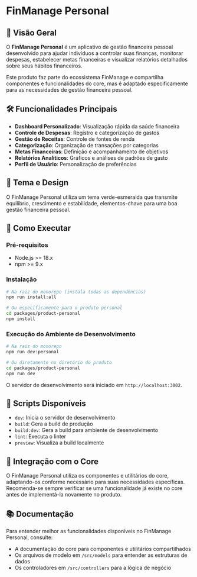 # FinManage Personal

## 📱 Visão Geral
O **FinManage Personal** é um aplicativo de gestão financeira pessoal desenvolvido para ajudar indivíduos a controlar suas finanças, monitorar despesas, estabelecer metas financeiras e visualizar relatórios detalhados sobre seus hábitos financeiros.

Este produto faz parte do ecossistema FinManage e compartilha componentes e funcionalidades do core, mas é adaptado especificamente para as necessidades de gestão financeira pessoal.

## 🛠️ Funcionalidades Principais
- **Dashboard Personalizado**: Visualização rápida da saúde financeira
- **Controle de Despesas**: Registro e categorização de gastos
- **Gestão de Receitas**: Controle de fontes de renda
- **Categorização**: Organização de transações por categorias
- **Metas Financeiras**: Definição e acompanhamento de objetivos
- **Relatórios Analíticos**: Gráficos e análises de padrões de gasto
- **Perfil de Usuário**: Personalização de preferências

## 🎨 Tema e Design
O FinManage Personal utiliza um tema verde-esmeralda que transmite equilíbrio, crescimento e estabilidade, elementos-chave para uma boa gestão financeira pessoal.

## 🚀 Como Executar

### Pré-requisitos
- Node.js >= 18.x
- npm >= 9.x

### Instalação
```bash
# Na raiz do monorepo (instala todas as dependências)
npm run install:all

# Ou especificamente para o produto personal
cd packages/product-personal
npm install
```

### Execução do Ambiente de Desenvolvimento
```bash
# Na raiz do monorepo
npm run dev:personal

# Ou diretamente no diretório do produto
cd packages/product-personal
npm run dev
```

O servidor de desenvolvimento será iniciado em `http://localhost:3002`.

## 🧪 Scripts Disponíveis
- `dev`: Inicia o servidor de desenvolvimento
- `build`: Gera a build de produção
- `build:dev`: Gera a build para ambiente de desenvolvimento
- `lint`: Executa o linter
- `preview`: Visualiza a build localmente

## 🔄 Integração com o Core
O FinManage Personal utiliza os componentes e utilitários do core, adaptando-os conforme necessário para suas necessidades específicas. Recomenda-se sempre verificar se uma funcionalidade já existe no core antes de implementá-la novamente no produto.

## 📚 Documentação
Para entender melhor as funcionalidades disponíveis no FinManage Personal, consulte:

- A documentação do core para componentes e utilitários compartilhados
- Os arquivos de modelo em `/src/models` para entender as estruturas de dados
- Os controladores em `/src/controllers` para a lógica de negócio 